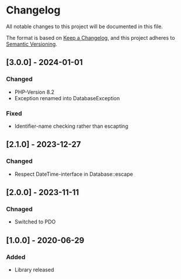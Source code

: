 # Changelog
All notable changes to this project will be documented in this file.

The format is based on [Keep a Changelog](https://keepachangelog.com/en/1.0.0/),
and this project adheres to [Semantic Versioning](https://semver.org/spec/v2.0.0.html).

## [3.0.0] - 2024-01-01
### Changed
- PHP-Version 8.2
- Exception renamed into DatabaseException

### Fixed
- Identifier-name checking rather than escapting

## [2.1.0] - 2023-12-27
### Changed
- Respect DateTime-interface in Database::escape

## [2.0.0] - 2023-11-11
### Chnaged
- Switched to PDO

## [1.0.0] - 2020-06-29
### Added
- Library released
